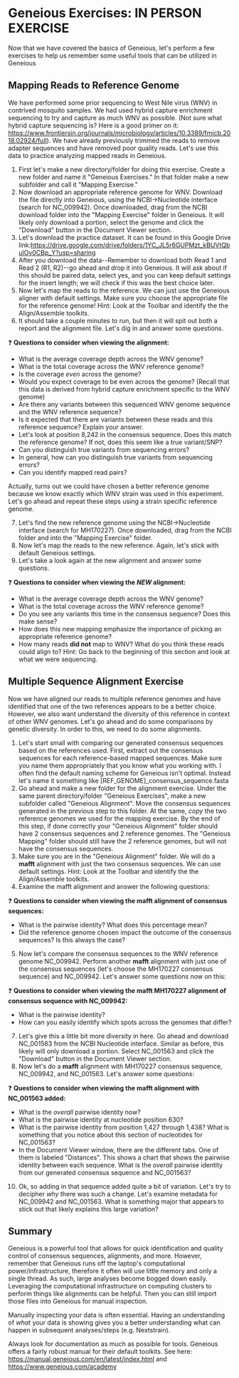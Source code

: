 # Geneious Exercises: IN PERSON EXERCISE
Now that we have covered the basics of Geneious, let's perform a few exercises to help us remember some useful tools that can be utilized in Geneious

## Mapping Reads to Reference Genome
We have performed some prior sequencing to West Nile virus (WNV) in contrived mosquito samples. We had used hybrid capture enrichment sequencing to try and capture as much WNV as possible. (Not sure what hybrid capture sequencing is? Here is a good primer on it: https://www.frontiersin.org/journals/microbiology/articles/10.3389/fmicb.2018.02924/full). We have already previously trimmed the reads to remove adapter sequences and have removed poor quality reads. Let's use this data to practice analyzing mapped reads in Geneious.

1. First let's make a new directory/folder for doing this exercise. Create a new folder and name it "Geneious Exercises." In that folder make a new subfolder and call it "Mapping Exercise."
2. Now download an appropriate reference genome for WNV. Download the file directly into Geneious, using the NCBI->Nucleotide interface (search for NC_009942). Once downloaded, drag from the NCBI download folder into the "Mapping Exercise" folder in Geneious. It will likely only download a portion, select the genome and click the "Download" button in the Document Viewer section.
3. Let's download the practice dataset. It can be found in this Google Drive  link:https://drive.google.com/drive/folders/1YC_JL5r6GUPMzt_kBUVtQbulOy0CBp_Y?usp=sharing
4. After you download the data--Remember to download both Read 1 and Read 2 (R1, R2)--go ahead and drop it into Geneious. It will ask about if this should be paired data, select yes, and you can keep default settings for the insert length; we will check if this was the best choice later.
5. Now let's map the reads to the reference. We can just use the Geneious aligner with default settings. Make sure you choose the appropriate file for the reference genome! Hint: Look at the Toolbar and identify the the Align/Assemble toolkits.
6. It should take a couple minutes to run, but then it will spit out both a report and the alignment file. Let's dig in and answer some questions.


:question: **Questions to consider when viewing the alignment:**
- What is the average coverage depth across the WNV genome?
- What is the total coverage across the WNV reference genome?
- Is the coverage *even* across the genome?
- Would you expect coverage to be even across the genome?  (Recall that this data is derived from hybrid capture enrichment specific to the WNV genome)
- Are there any variants between this sequenced WNV genome sequence and the WNV reference sequence?
- Is it expected that there are variants between these reads and this reference sequence?  Explain your answer.
- Let's look at position 8,242 in the consensus sequence. Does this match the reference genome? If not, does this seem like a true variant/SNP?
- Can you distinguish true variants from sequencing errors?
- In general, how can you distinguish true variants from sequencing errors?
- Can you identify mapped read pairs?

Actually, turns out we could have chosen a better reference genome because we know exactly which WNV strain was used in this experiment. Let's go ahead and repeat these steps using a strain specific reference genome.

7. Let's find the new reference genome using the NCBI->Nucleotide interface (search for MH170227). Once downloaded, drag from the NCBI folder and into the "Mapping Exercise" folder.
8. Now let's map the reads to the new reference. Again, let's stick with default Geneious settings.
9. Let's take a look again at the new alignment and answer some questions.

:question: **Questions to consider when viewing the _NEW_ alignment:**
- What is the average coverage depth across the WNV genome?
- What is the total coverage across the WNV reference genome?
- Do you see any variants this time in the consensus sequence? Does this make sense?
- How does this new mapping emphasize the importance of picking an appropriate reference genome?
- How many reads **did not** map to WNV? What do you think these reads could align to? Hint: Go back to the beginning of this section and look at what we were sequencing.

## Multiple Sequence Alignment Exercise
Now we have aligned our reads to multiple reference genomes and have identified that one of the two references appears to be a better choice. However, we also want understand the diversity of this reference in context of other WNV genomes. Let's go ahead and do some comparisons by genetic diversity. In order to this, we need to do some alignments. 

1. Let's start small with comparing our generated consensus sequences based on the references used. First, extract out the consensus sequences for each reference-based mapped sequences. Make sure you name them appropriately that you know what you working with. I often find the default naming scheme for Geneious isn't optimal. Instead let's name it something like [REF_GENOME]_consensus_sequence.fasta
2. Go ahead and make a new folder for the alignment exercise. Under the same parent directory/folder "Geneious Exercises", make a new subfolder called "Geneious Alignment". Move the consensus sequences generated in the previous step to this folder. At the same, _copy_ the two reference genomes we used for the mapping exercise. By the end of this step, if done correctly your "Geneious Alignment" folder should have 2 consensus sequences and 2 reference genomes. The "Geneious Mapping" folder should still have the 2 reference genomes, but will not have the consensus sequences.
3. Make sure you are in the "Geneious Alignment" folder. We will do a **mafft** alignment with just the two consensus sequences. We can use default settings. Hint: Look at the Toolbar and identify the the Align/Assemble toolkits.
4. Examine the mafft alignment and answer the following questions:

:question: **Questions to consider when viewing the mafft alignment of consensus sequences:**

- What is the pairwise identity? What does this percentage mean?
- Did the reference genome chosen impact the outcome of the consensus sequences? Is this always the case? 

5. Now let's compare the consensus sequences to the WNV reference genome NC_009942. Perform another **mafft** alignment with just one of the consensus sequences (let's choose the MH170227 consensus sequence) and NC_009942. Let's answer some questions now on this:

:question: **Questions to consider when viewing the mafft MH170227 alignment of consensus sequence with NC_009942:**

- What is the pairwise identity?
- How can you easily identify which spots across the genomes that differ?

7. Let's give this a little bit more diversity in here. Go ahead and download NC_001563 from the NCBI Nucleotide interface. Similar as before, this likely will only download a portion. Select NC_001563 and click the "Download" button in the Document Viewer section.
8. Now let's do a **mafft** alignment with MH170227 consensus sequence, NC_009942, and NC_001563. Let's answer some questions:

:question: **Questions to consider when viewing the mafft alignment with NC_001563 added:**

- What is the *overall* pairwise identity now?
- What is the pairwise identity at nucleotide position 630?
- What is the pairwise identity from position 1,427 through 1,438? What is something that you notice about this section of nucleotides for NC_001563?
- In the Document Viewer window, there are the different tabs. One of them is labeled "Distances". This shows a chart that shows the pairwise identity between each sequence. What is the *overall* pairwise identity from our generated consensus sequence and NC_001563?

10. Ok, so adding in that sequence added quite a bit of variation. Let's try to decipher *why* there was such a change. Let's examine metadata for NC_009942 and NC_001563. What is something major that appears to stick out that likely explains this large variation?

## Summary
Geneious is a powerful tool that allows for quick identification and quality control of consensus sequences, alignments, and more. However, remember that Geneious runs off the laptop's computational power/infrastructure, therefore it often will use little memory and only a single thread. As such, large analyses become bogged down easily. Leveraging the computational infrastructure on computing clusters to perform things like alignments can be helpful. Then you can still import those files into Geneious for manual inspection. 

Manually inspecting your data is often essential. Having an understanding of *what* your data is showing gives you a better understanding what can happen in subsequent analyses/steps (e.g. Nextstrain). 

Always look for documentation as much as possible for tools. Geneious offers a fairly robust manual for their default toolkits. See here: https://manual.geneious.com/en/latest/index.html and https://www.geneious.com/academy 

